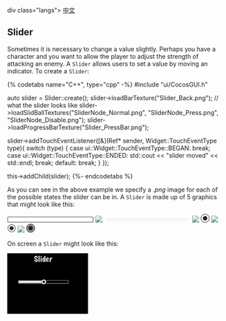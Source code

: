 div class="langs">
  <a href="#" class="btn" onclick="toggleLanguage()">中文</a>
</div>

## Slider
Sometimes it is necessary to change a value slightly. Perhaps you have a character
and you want to allow the player to adjust the strength of attacking an enemy.
A `Slider` allows users to set a value by moving an indicator. To create a `Slider`:

{% codetabs name="C++", type="cpp" -%}
#include "ui/CocosGUI.h"

auto slider = Slider::create();
slider->loadBarTexture("Slider_Back.png"); // what the slider looks like
slider->loadSlidBallTextures("SliderNode_Normal.png", "SliderNode_Press.png", "SliderNode_Disable.png");
slider->loadProgressBarTexture("Slider_PressBar.png");

slider->addTouchEventListener([&](Ref* sender, Widget::TouchEventType type){
		switch (type)
		{
				case ui::Widget::TouchEventType::BEGAN:
						break;
				case ui::Widget::TouchEventType::ENDED:
						std::cout << "slider moved" << std::endl;
						break;
				default:
						break;
		}
});

this->addChild(slider);
{%- endcodetabs %}

As you can see in the above example we specify a _.png_ image for each of the
possible states the slider can be in. A `Slider` is made up of 5 graphics that
might look like this:

![](ui_components-img/Slider_Back.png "") ![](basic_concepts-img/smallSpacer.png "") ![](ui_components-img/Slider_PressBar.png "") ![](basic_concepts-img/smallSpacer.png "")
![](ui_components-img/SliderNode_Normal.png "") ![](basic_concepts-img/smallSpacer.png "") ![](ui_components-img/SliderNode_Press.png "") ![](basic_concepts-img/smallSpacer.png "")
![](ui_components-img/SliderNode_Disable.png "")

On screen a `Slider` might look like this:

![](ui_components-img/Slider_example.png "")
